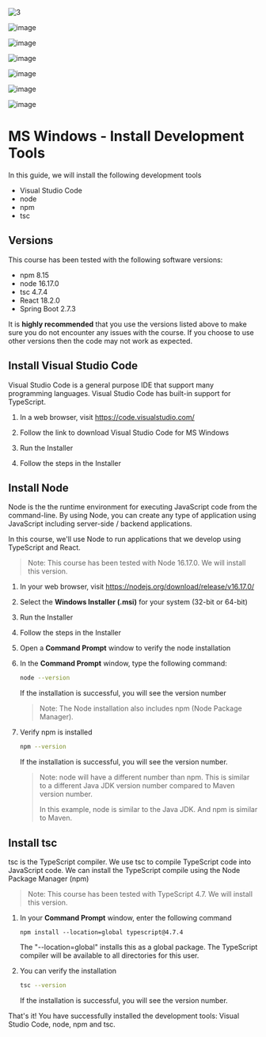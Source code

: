 






![3](https://github.com/RitikDiyundi/Library-Fullstack/assets/154815699/9d2cbd3b-a229-43ce-ab8b-320b1e3dd3c1)

![image](https://github.com/RitikDiyundi/Library-Fullstack/assets/154815699/ff5ffc3e-44cd-4c5e-8c40-4adb9d974613)

![image](https://github.com/RitikDiyundi/Library-Fullstack/assets/154815699/31d2ebbd-4a29-48a8-84fb-0342adef00f8)



![image](https://github.com/RitikDiyundi/Library-Fullstack/assets/154815699/f2fbf8f7-60d7-48f0-a47f-10729cfde327)

![image](https://github.com/RitikDiyundi/Library-Fullstack/assets/154815699/5bc18516-dfc9-4f5a-a741-1a8b16822193)

![image](https://github.com/RitikDiyundi/Library-Fullstack/assets/154815699/31c38ef2-92ec-4469-ae0c-811958594199)

![image](https://github.com/RitikDiyundi/Library-Fullstack/assets/154815699/29187c36-1212-45cf-a877-90aa8cfb9d10)



# MS Windows - Install Development Tools

In this guide, we will install the following development tools

* Visual Studio Code
* node
* npm
* tsc

## Versions

This course has been tested with the following software versions:

* npm 8.15
* node 16.17.0
* tsc 4.7.4
* React 18.2.0
* Spring Boot 2.7.3 

It is **highly recommended** that you use the versions listed above to make sure you do not encounter any issues with the course. If you choose to use other versions then the code may not work as expected.

## Install Visual Studio Code
Visual Studio Code is a general purpose IDE that support many programming languages. Visual Studio Code has built-in support for TypeScript.

1. In a web browser, visit https://code.visualstudio.com/
2. Follow the link to download Visual Studio Code for MS Windows

3. Run the Installer

4. Follow the steps in the Installer


## Install Node
Node is the the runtime environment for executing JavaScript code from the command-line. By using Node, you can create any type of application using JavaScript including server-side / backend applications.

In this course, we'll use Node to run applications that we develop using TypeScript and React.

> Note: This course has been tested with Node 16.17.0. We will install this version.

1. In your web browser, visit https://nodejs.org/download/release/v16.17.0/

2. Select the **Windows Installer (.msi)** for your system (32-bit or 64-bit)

3. Run the Installer

4. Follow the steps in the Installer

5. Open a **Command Prompt** window to verify the node installation

6. In the **Command Prompt** window, type the following command: 

    ```bash
    node --version
    ```

   If the installation is successful, you will see the version number

   > Note: The Node installation also includes npm (Node Package Manager).

3. Verify npm is installed

    ```bash
    npm --version
    ```

   If the installation is successful, you will see the version number. 

   > Note: node will have a different number than npm. This is similar to a different Java JDK version number compared to Maven version number.
   >
   > In this example, node is similar to the Java JDK.  And npm is similar to Maven.

## Install tsc
tsc is the TypeScript compiler. We use tsc to compile TypeScript code into JavaScript code. We can install the TypeScript compile using the Node Package Manager (npm)

> Note: This course has been tested with TypeScript 4.7. We will install this version.

1. In your **Command Prompt** window, enter the following command

    ```
    npm install --location=global typescript@4.7.4
    ```

   The "--location=global" installs this as a global package. The TypeScript compiler will be available to all directories for this user.

2. You can verify the installation

    ```bash
    tsc --version
    ```

   If the installation is successful, you will see the version number.

That's it! You have successfully installed the development tools: Visual Studio Code, node, npm and tsc.

